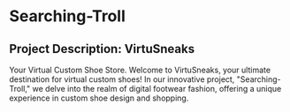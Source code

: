 # Searching-Troll

## Project Description: VirtuSneaks

Your Virtual Custom Shoe Store. Welcome to VirtuSneaks, your ultimate destination for virtual custom shoes! In our innovative project, "Searching-Troll," we delve into the realm of digital footwear fashion, offering a unique experience in custom shoe design and shopping.
